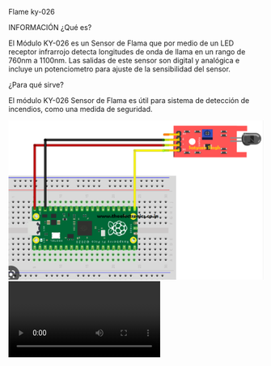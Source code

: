 
Flame ky-026

 INFORMACIÓN
¿Qué es?

El Módulo KY-026 es un Sensor de Flama que por medio de un LED receptor infrarrojo detecta longitudes de onda de llama en un rango de 760nm a 1100nm. Las salidas de este sensor son digital y analógica e incluye un potenciometro para ajuste de la sensibilidad del sensor.

¿Para qué sirve?

El módulo KY-026 Sensor de Flama es útil para sistema de detección de incendios, como una medida de seguridad.





![Image text](https://github.com/JaviSGMX/McTeam/blob/main/SENSORES/Flame/Flame%20KY-026.PNG)
![image](https://github.com/JaviSGMX/McTeam/blob/main/SENSORES/Flame/flame%20ky-026.mp4)

